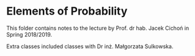 # Elements of Probability

This folder contains notes to the lecture by Prof. dr hab. Jacek Cichoń in Spring 2018/2019. 

Extra classes included classes with Dr inż. Małgorzata Sulkowska.